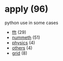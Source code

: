 # apply (96)
python use in some cases

+ [fft](fft/README.md) (29)
+ [nummeth](nummeth/README.md) (51)
+ [physics](physics/README.md) (4)
+ [others](others/README.md) (4)
+ [grid](grid/README.md) (8)